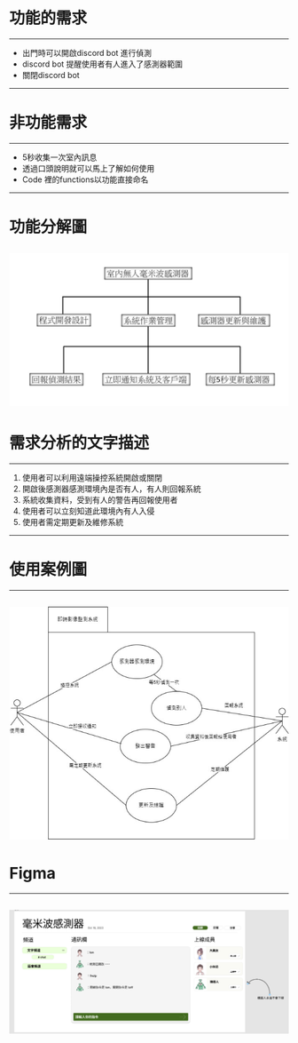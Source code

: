 # 功能的需求
----
- 出門時可以開啟discord bot 進行偵測
- discord bot 提醒使用者有人進入了感測器範圍
- 關閉discord bot
----
# 非功能需求
----
- 5秒收集一次室內訊息
- 透過口頭說明就可以馬上了解如何使用
- Code 裡的functions以功能直接命名
----
# 功能分解圖
![team](功能分解圖.jpg 'team')
----
# 需求分析的文字描述
----
1. 使用者可以利用遠端操控系統開啟或關閉
2. 開啟後感測器感測環境內是否有人，有人則回報系統
3. 系統收集資料，受到有人的警告再回報使用者
4. 使用者可以立刻知道此環境內有人入侵
5. 使用者需定期更新及維修系統
----
# 使用案例圖
----
![team](use_case.jpg 'team')
----
# Figma
----
![team](Figma.png 'team')
----
